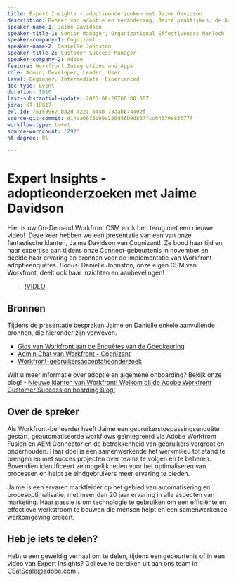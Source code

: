 ```yaml
---
title: Expert Insights - adoptieonderzoeken met Jaime Davidson
description: Beheer van adoptie en verandering, Beste praktijken, de Automatisering van het Werkschema (allen passen goed aangezien de zitting over adoptie enquêtes, optimalisering, en het schrapen processen gaat
speaker-name-1: Jaime Davidson
speaker-title-1: Senior Manager, Organizational Effectiveness MarTech
speaker-company-1: Cognizant
speaker-name-2: Danielle Johnston
speaker-title-2: Customer Success Manager
speaker-company-2: Adobe
feature: Workfront Integrations and Apps
role: Admin, Developer, Leader, User
level: Beginner, Intermediate, Experienced
doc-type: Event
duration: 1910
last-substantial-update: 2025-08-20T00:00:00Z
jira: KT-18617
exl-id: 75153967-b82d-4221-b44b-73aabb74402f
source-git-commit: d14aa66f5c09a280d56b9d857fcc64379e83677f
workflow-type: tm+mt
source-wordcount: '292'
ht-degree: 0%

---
```


# Expert Insights - adoptieonderzoeken met Jaime Davidson

Hier is uw On-Demand Workfront CSM en ik ben terug met een nieuwe video!  Deze keer hebben we een presentatie van een van onze fantastische klanten, Jaime Davidson van Cognizant!  Ze bood haar tijd en haar expertise aan tijdens onze Connect-gebeurtenis in november en deelde haar ervaring en bronnen voor de implementatie van Workfront-adoptieenquêtes. *Bonus!* Danielle Johnston, onze eigen CSM van Workfront, deelt ook haar inzichten en aanbevelingen!

>[!VIDEO](https://video.tv.adobe.com/v/3469895/?learn=on&enablevpops)

## Bronnen

Tijdens de presentatie bespraken Jaime en Danielle enkele aanvullende bronnen, die hieronder zijn verweven.

* [ Gids van Workfront aan de Enquêtes van de Goedkeuring ](https://cdn.experience.workfront.com/Training/Guides/Customer+Success+at+Scale/Workfront+Guide+to+Adoption+Surveys)
* [ Admin Chat van Workfront - Cognizant ](https://cdn.experience.workfront.com/Training/Guides/Customer+Success+at+Scale/Workfront+-+Admin+Chat+20231113+final+GBC)
* [ Workfront-gebruikersacceptatieonderzoek ](https://cdn.experience.workfront.com/Training/Guides/Customer+Success+at+Scale/Workfront+User+Adoption+Survey+2022+final_Admin+chat)

Wilt u meer informatie over adoptie en algemene onboarding? Bekijk onze blog! - [ Nieuwe klanten van Workfront! Welkom bij de Adobe Workfront Customer Success on boarding Blog!](https://experienceleaguecommunities.adobe.com/t5/workfront-blogs/new-workfront-customers-welcome-to-the-adobe-workfront-customer/ba-p/635927)

## Over de spreker

Als Workfront-beheerder heeft Jaime een gebruikerstoepassingsenquête gestart, geautomatiseerde workflows geïntegreerd via Adobe Workfront Fusion en AEM Connector en de betrokkenheid van gebruikers vergroot en onderhouden. Haar doel is een samenwerkende het werkmilieu tot stand te brengen en met succes projecten over teams te volgen en te beheren. Bovendien identificeert ze mogelijkheden voor het optimaliseren van processen en helpt ze eindgebruikers meer ervaring te bieden.

Jaime is een ervaren marktleider op het gebied van automatisering en procesoptimalisatie, met meer dan 20 jaar ervaring in alle aspecten van marketing. Haar passie is om technologie te gebruiken om een efficiënte en effectieve werkstroom te bouwen die mensen helpt en een samenwerkende werkomgeving creëert.

## Heb je iets te delen?

Hebt u een geweldig verhaal om te delen, tijdens een gebeurtenis of in een video van Expert Insights? Gelieve te bereiken uit aan ons team in [ CSatScale@adobe.com ](mailto:CSatScale@adobe.com).
